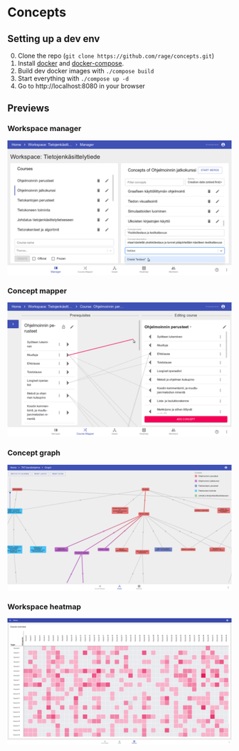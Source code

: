 # Concepts

## Setting up a dev env
0. Clone the repo (`git clone https://github.com/rage/concepts.git`)
1. Install [docker](https://docs.docker.com/install/) and [docker-compose](https://docs.docker.com/compose/install/).
2. Build dev docker images with `./compose build`
3. Start everything with `./compose up -d`
4. Go to http://localhost:8080 in your browser

## Previews

### Workspace manager
![Workspace manager preview](preview-manager.png)

### Concept mapper
![Concept mapper preview](preview-mapper.png)

### Concept graph
![Concept graph preview](preview-graph.png)

### Workspace heatmap
![Workspace heatmap preview](preview-heatmap.png)
